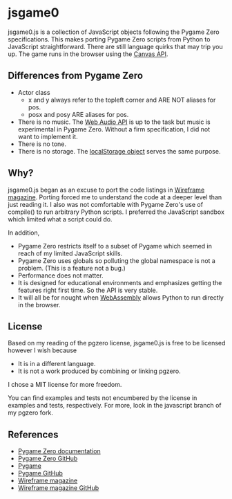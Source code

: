 # jsgame0

jsgame0.js is a collection of JavaScript objects following the Pygame Zero specifications.
This makes porting Pygame Zero scripts from Python to JavaScript straightforward.
There are still language quirks that may trip you up.
The game runs in the browser using the [Canvas API](https://developer.mozilla.org/en-US/docs/Web/API/Canvas_API).

## Differences from Pygame Zero

- Actor class
  - x and y always refer to the topleft corner and ARE NOT aliases for pos.
  - posx and posy ARE aliases for pos.
- There is no music.
  The [Web Audio API](https://developer.mozilla.org/en-US/docs/Web/API/Web_Audio_API) is up to the task but music is experimental in Pygame Zero.
  Without a firm specification, I did not want to implement it.
- There is no tone.
- There is no storage.
  The [localStorage object](https://developer.mozilla.org/en-US/docs/Web/API/Web_Storage_API/Using_the_Web_Storage_API) serves the same purpose.

## Why?

jsgame0.js began as an excuse to port the code listings in [Wireframe magazine](https://wfmag.cc).
Porting forced me to understand the code at a deeper level than just reading it.
I also was not comfortable with Pygame Zero's use of compile() to run arbitrary Python scripts.
I preferred the JavaScript sandbox which limited what a script could do.

In addition,
- Pygame Zero restricts itself to a subset of Pygame which seemed in reach of my limited JavaScript skills.
- Pygame Zero uses globals so polluting the global namespace is not a problem.
  (This is a feature not a bug.)
- Performance does not matter.
- It is designed for educational environments and emphasizes getting the features right first time.
  So the API is very stable.
- It will all be for nought when [WebAssembly](https://developer.mozilla.org/en-US/docs/WebAssembly) allows Python to run directly in the browser.

## License

Based on my reading of the pgzero license, jsgame0.js is free to be licensed however I wish because
- It is in a different language.
- It is not a work produced by combining or linking pgzero.

I chose a MIT license for more freedom.

You can find examples and tests not encumbered by the license in examples and tests, respectively.
For more, look in the javascript branch of my pgzero fork.

## References

- [Pygame Zero documentation](https://pygame-zero.readthedocs.io/)
- [Pygame Zero GitHub](https://github.com/lordmauve/pgzero/)
- [Pygame](https://www.pygame.org)
- [Pygame GitHub](https://github.com/pygame/pygame/)
- [Wireframe magazine](https://wfmag.cc)
- [Wireframe magazine GitHub](https://github.com/Wireframe-Magazine/)
